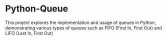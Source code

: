 # Python-Queue
This project explores the implementation and usage of queues in Python, demonstrating various types of queues such as FIFO (First In, First Out) and LIFO (Last In, First Out)
